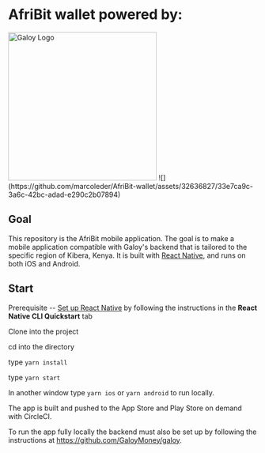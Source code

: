 # AfriBit wallet powered by:

<img src=".readme/galoy-logo.png" alt="Galoy Logo" width="300">
![](https://github.com/marcoleder/AfriBit-wallet/assets/32636827/33e7ca9c-3a6c-42bc-adad-e290c2b07894)

## Goal

This repository is the AfriBit mobile application. The goal is to make a mobile application compatible with Galoy's backend that is tailored to the specific region of Kibera, Kenya. It is built with [React Native](https://reactnative.dev/), and runs on both iOS and Android.

## Start

Prerequisite -- [Set up React Native](https://reactnative.dev/docs/environment-setup) by following the instructions in the **React Native CLI Quickstart** tab

Clone into the project

cd into the directory

type `yarn install`

type `yarn start`

In another window
type `yarn ios` or `yarn android` to run locally.

The app is built and pushed to the App Store and Play Store on demand with CircleCI.

To run the app fully locally the backend must also be set up by following the instructions at https://github.com/GaloyMoney/galoy.
